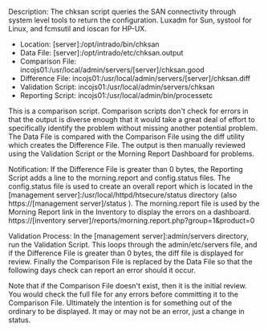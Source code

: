 Description: The chksan script queries the SAN connectivity through system level tools to return the configuration. Luxadm for Sun, systool for Linux, and fcmsutil and ioscan for HP-UX.

* Location: [server]:/opt/intrado/bin/chksan
* Data File: [server]:/opt/intrado/etc/chksan.output
* Comparison File: incojs01:/usr/local/admin/servers/[server]/chksan.good
* Difference File: incojs01:/usr/local/admin/servers/[server]/chksan.diff
* Validation Script: incojs01:/usr/local/admin/servers/chksan
* Reporting Script: incojs01:/usr/local/admin/bin/processetc

This is a comparison script. Comparison scripts don't check for errors in that the output is diverse enough that it would take a great deal of effort to specifically identify the problem without missing another potential problem. The Data File is compared with the Comparison File using the diff utility which creates the Difference File. The output is then manually reviewed using the Validation Script or the Morning Report Dashboard for problems.

Notification: If the Difference File is greater than 0 bytes, the Reporting Script adds a line to the morning.report and config.status files. The config.status file is used to create an overall report which is located in the [management server]:/usr/local/httpd/htsecure/status directory (also https://[management server]/status ). The morning.report file is used by the Morning Report link in the Inventory to display the errors on a dashboard. https://[inventory server]/reports/morning.report.php?group=1&product=0

Validation Process: In the [management server]:admin/servers directory, run the Validation Script. This loops through the admin/etc/servers file, and if the Difference File is greater than 0 bytes, the diff file is displayed for review. Finally the Comparison File is replaced by the Data File so that the following days check can report an error should it occur.

Note that if the Comparison File doesn't exist, then it is the initial review. You would check the full file for any errors before committing it to the Comparison File. Ultimately the intention is for something out of the ordinary to be displayed. It may or may not be an error, just a change in status.

